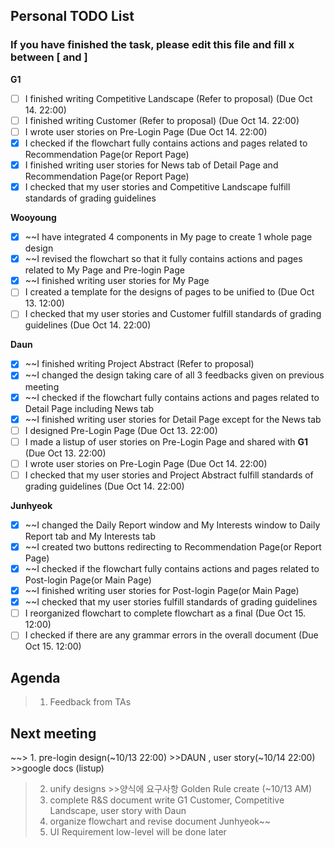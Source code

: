 ## Personal TODO List
### If you have finished the task, please edit this file and fill x between \[ and \]
**G1**  
- [ ] I finished writing Competitive Landscape (Refer to proposal)  (Due Oct 14. 22:00)
- [ ] I finished writing Customer (Refer to proposal)  (Due Oct 14. 22:00)
- [ ] I wrote user stories on Pre-Login Page (Due Oct 14. 22:00) 
- [x] I checked if the flowchart fully contains actions and pages related to Recommendation Page(or Report Page)  
- [x] I finished writing user stories for News tab of Detail Page and Recommendation Page(or Report Page)  
- [x] I checked that my user stories and Competitive Landscape fulfill standards of grading guidelines
  
**Wooyoung**  
- [x] ~~I have integrated 4 components in My page to create 1 whole page design
- [x] ~~I revised the flowchart so that it fully contains actions and pages related to My Page and Pre-login Page  
- [x] ~~I finished writing user stories for My Page
- [ ] I created a template for the designs of pages to be unified to (Due Oct 13. 12:00)
- [ ] I checked that my user stories and Customer fulfill standards of grading guidelines (Due Oct 14. 22:00)  
  
**Daun**  
- [x] ~~I finished writing Project Abstract (Refer to proposal)  
- [x] ~~I changed the design taking care of all 3 feedbacks given on previous meeting
- [x] ~~I checked if the flowchart fully contains actions and pages related to Detail Page including News tab
- [x] ~~I finished writing user stories for Detail Page except for the News tab  
- [ ] I designed Pre-Login Page (Due Oct 13. 22:00)  
- [ ] I made a listup of user stories on Pre-Login Page and shared with **G1** (Due Oct 13. 22:00)  
- [ ] I wrote user stories on Pre-Login Page (Due Oct 14. 22:00)   
- [ ] I checked that my user stories and Project Abstract fulfill standards of grading guidelines (Due Oct 14. 22:00)  
  
**Junhyeok**  
- [x] ~~I changed the Daily Report window and My Interests window to Daily Report tab and My Interests tab
- [x] ~~I created two buttons redirecting to Recommendation Page(or Report Page)
- [x] ~~I checked if the flowchart fully contains actions and pages related to Post-login Page(or Main Page)   
- [x] ~~I finished writing user stories for Post-login Page(or Main Page)  
- [x] ~~I checked that my user stories fulfill standards of grading guidelines  
- [ ] I reorganized flowchart to complete flowchart as a final (Due Oct 15. 12:00)
- [ ] I checked if there are any grammar errors in the overall document (Due Oct 15. 12:00)

## Agenda
> 1. Feedback from TAs

## Next meeting
~~> 1. pre-login design(~10/13 22:00) >>DAUN , user story(~10/14 22:00) >>google docs (listup)
> 2. unify designs >>양식에 요구사항 Golden Rule create (~10/13 AM)
> 3. complete R&S document write G1 Customer, Competitive Landscape, user story with Daun
> 4. organize flowchart and revise document Junhyeok~~
> 5. UI Requirement low-level will be done later
